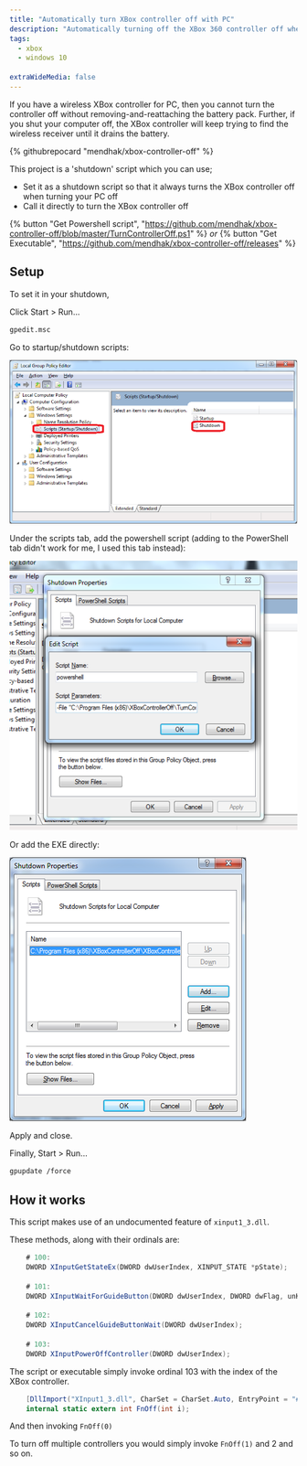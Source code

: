 ```yaml
---
title: "Automatically turn XBox controller off with PC"
description: "Automatically turning off the XBox 360 controller off when the PC is shut down"
tags:
  - xbox
  - windows 10

extraWideMedia: false  
---
```


If you have a wireless XBox controller for PC, then you cannot turn the controller off without removing-and-reattaching the battery pack. Further, if you shut your computer off, the XBox controller will keep trying to find the wireless receiver until it drains the battery.

{% githubrepocard "mendhak/xbox-controller-off" %}



This project is a 'shutdown' script which you can use;

*  Set it as a shutdown script so that it always turns the XBox controller off when turning your PC off
*  Call it directly to turn the XBox controller off


 
{% button "Get Powershell script", "https://github.com/mendhak/xbox-controller-off/blob/master/TurnControllerOff.ps1" %} _or_ {% button "Get Executable", "https://github.com/mendhak/xbox-controller-off/releases" %}

## Setup

To set it in your shutdown, 

Click Start > Run...

```bash
gpedit.msc
```    

Go to startup/shutdown scripts:

![GPEdit settings](/assets/images/xbox-controller-off/001.png)


Under the scripts tab, add the powershell script (adding to the PowerShell tab didn't work for me, I used this tab instead):

![Powershell](/assets/images/xbox-controller-off/002.png)

Or add the EXE directly:

![Exe](/assets/images/xbox-controller-off/003.png)

Apply and close.

Finally, Start > Run...

```bash
gpupdate /force
```


## How it works

This script makes use of an undocumented feature of `xinput1_3.dll`.  

These methods, along with their ordinals are:

```csharp
    # 100:
    DWORD XInputGetStateEx(DWORD dwUserIndex, XINPUT_STATE *pState);

    # 101:
    DWORD XInputWaitForGuideButton(DWORD dwUserIndex, DWORD dwFlag, unKnown *pUnKnown);

    # 102:
    DWORD XInputCancelGuideButtonWait(DWORD dwUserIndex);

    # 103:
    DWORD XInputPowerOffController(DWORD dwUserIndex);
```    

The script or executable simply invoke ordinal 103 with the index of the XBox controller. 

```csharp
    [DllImport("XInput1_3.dll", CharSet = CharSet.Auto, EntryPoint = "#103")]
    internal static extern int FnOff(int i);
```    

And then invoking `FnOff(0)`

To turn off multiple controllers you would simply invoke `FnOff(1)` and 2 and so on. 
